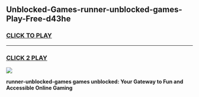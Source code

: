 
## Unblocked-Games-runner-unblocked-games-Play-Free-d43he
<h3>
<a href="https://premium76.site?title=runner-unblocked-games&ref=22A">CLICK TO PLAY</a></h3>
<hr>

<h3>
<a href="https://premium76.site?title=runner-unblocked-games&ref=22A">CLICK 2 PLAY</a>
  
</h3>

<a href="https://premium76.site?title=runner-unblocked-games&ref=22A"><img src="https://clearcache.store/games.png"></a>


**runner-unblocked-games games unblocked: Your Gateway to Fun and Accessible Online Gaming**
